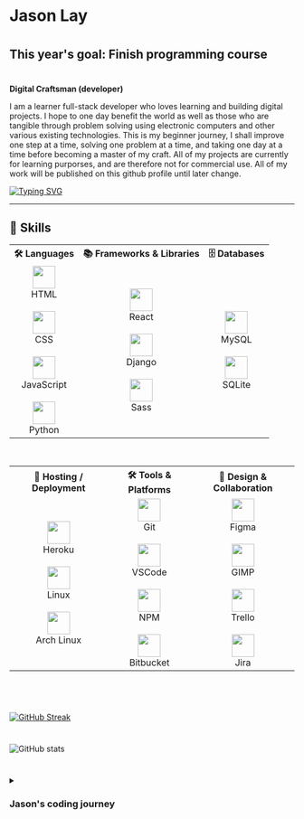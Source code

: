 # Jason Lay 

#
## This year's goal: Finish programming course 
#

**Digital Craftsman (developer)**

I am a learner full-stack developer who loves learning and building digital projects. I hope to one day benefit the world as well as those who are tangible through problem solving using electronic computers and other various existing technologies. This is my beginner journey, I shall improve one step at a time, solving one problem at a time, and taking one day at a time before becoming a master of my craft. All of my projects are currently for learning purporses, and are therefore not for commercial use. All of my work will be published on this github profile until later change. 

[![Typing SVG](https://readme-typing-svg.demolab.com?font=Fira+Code&pause=1000&width=435&lines=Always+learning;Full-Stack+Developer;One+step+at+a+time)](https://git.io/typing-svg)

--- 

<h2>🚀 Skills</h2>

<table>
  <tr>
    <th>🛠️ Languages</th>
    <th>📚 Frameworks & Libraries</th>
    <th>🗄️ Databases</th>
  </tr>
  <tr>
    <td align="center">
      <img src="https://cdn.jsdelivr.net/gh/devicons/devicon/icons/html5/html5-plain.svg" width="40px"><br>HTML<br><br>
      <img src="https://cdn.jsdelivr.net/gh/devicons/devicon/icons/css3/css3-plain.svg" width="40px"><br>CSS<br><br>
      <img src="https://cdn.jsdelivr.net/gh/devicons/devicon/icons/javascript/javascript-plain.svg" width="40px"><br>JavaScript<br><br>
      <img src="https://cdn.jsdelivr.net/gh/devicons/devicon/icons/python/python-plain.svg" width="40px"><br>Python
    </td>
    <td align="center">
      <img src="https://cdn.jsdelivr.net/gh/devicons/devicon/icons/react/react-original.svg" width="40px"><br>React<br><br>
      <img src="https://cdn.jsdelivr.net/gh/devicons/devicon/icons/django/django-plain.svg" width="40px"><br>Django<br><br>
      <img src="https://cdn.jsdelivr.net/gh/devicons/devicon/icons/sass/sass-original.svg" width="40px"><br>Sass
    </td>
    <td align="center">
      <img src="https://cdn.jsdelivr.net/gh/devicons/devicon/icons/mysql/mysql-original.svg" width="40px"><br>MySQL<br><br>
      <img src="https://cdn.jsdelivr.net/gh/devicons/devicon/icons/sqlite/sqlite-original.svg" width="40px"><br>SQLite
    </td>
  </tr>
</table>

<br>

<table>
  <tr>
    <th>🚀 Hosting / Deployment</th>
    <th>🛠️ Tools & Platforms</th>
    <th>🎨 Design & Collaboration</th>
  </tr>
  <tr>
    <td align="center">
      <img src="https://cdn.jsdelivr.net/gh/devicons/devicon/icons/heroku/heroku-original.svg" width="40px"><br>Heroku<br><br>
      <img src="https://cdn.jsdelivr.net/gh/devicons/devicon/icons/linux/linux-original.svg" width="40px"><br>Linux<br><br>
      <img src="https://cdn.jsdelivr.net/gh/devicons/devicon/icons/archlinux/archlinux-original.svg" width="40px"><br>Arch Linux
    </td>
    <td align="center">
      <img src="https://cdn.jsdelivr.net/gh/devicons/devicon/icons/git/git-original.svg" width="40px"><br>Git<br><br>
      <img src="https://cdn.jsdelivr.net/gh/devicons/devicon/icons/vscode/vscode-original.svg" width="40px"><br>VSCode<br><br>
      <img src="https://cdn.jsdelivr.net/gh/devicons/devicon/icons/npm/npm-original-wordmark.svg" width="40px"><br>NPM<br><br>
      <img src="https://cdn.jsdelivr.net/gh/devicons/devicon/icons/bitbucket/bitbucket-original.svg" width="40px"><br>Bitbucket
    </td>
    <td align="center">
      <img src="https://cdn.jsdelivr.net/gh/devicons/devicon/icons/figma/figma-original.svg" width="40px"><br>Figma<br><br>
      <img src="https://upload.wikimedia.org/wikipedia/commons/4/45/The_GIMP_icon_-_gnome.svg" width="40px"><br>GIMP<br><br>
      <img src="https://cdn.jsdelivr.net/gh/devicons/devicon/icons/trello/trello-plain.svg" width="40px"><br>Trello<br><br>
      <img src="https://upload.wikimedia.org/wikipedia/commons/8/8e/Jira_%28Software%29_logo.svg" width="40px"><br>Jira
    </td>
  </tr>
</table>




          

<br />

#
#

[![GitHub Streak](https://streak-stats.demolab.com?user=Beast-Code9999&theme=github-dark-blue)](https://git.io/streak-stats)

#

![GitHub stats](https://github-readme-stats.vercel.app/api?username=Beast-Code9999&show_icons=true&theme=algolia)

# 

<details>
 <summary><h3> Jason's coding journey </h3></summary>
    I finished highschool in December 2020 and I started my coding journey in 2021 but I soon dropped it and I was occupied with other problems and activities in life. In may 2022 I started my coding journey again and have loved it ever since. I plan to become a master of my craft, and this is only the beginning of my journey, stay tune for any update. 
</details>
